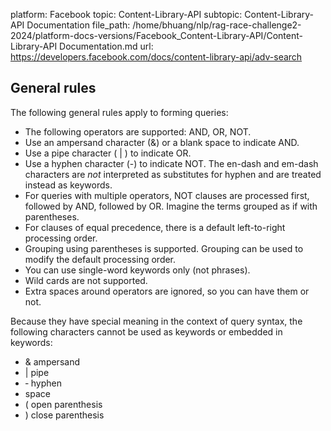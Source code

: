 platform: Facebook
topic: Content-Library-API
subtopic: Content-Library-API Documentation
file_path: /home/bhuang/nlp/rag-race-challenge2-2024/platform-docs-versions/Facebook_Content-Library-API/Content-Library-API Documentation.md
url: https://developers.facebook.com/docs/content-library-api/adv-search


## General rules

The following general rules apply to forming queries:

* The following operators are supported: AND, OR, NOT.
* Use an ampersand character (&) or a blank space to indicate AND.
* Use a pipe character ( | ) to indicate OR.
* Use a hyphen character (-) to indicate NOT. The en-dash and em-dash characters are _not_ interpreted as substitutes for hyphen and are treated instead as keywords.
* For queries with multiple operators, NOT clauses are processed first, followed by AND, followed by OR. Imagine the terms grouped as if with parentheses.
* For clauses of equal precedence, there is a default left-to-right processing order.
* Grouping using parentheses is supported. Grouping can be used to modify the default processing order.
* You can use single-word keywords only (not phrases).
* Wild cards are not supported.
* Extra spaces around operators are ignored, so you can have them or not.

Because they have special meaning in the context of query syntax, the following characters cannot be used as keywords or embedded in keywords:

* & ampersand
* | pipe
* ‐ hyphen
* space
* ( open parenthesis
* ) close parenthesis